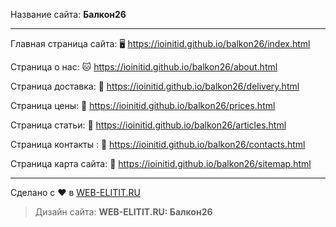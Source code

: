 Название сайта: **Балкон26**

------------

Главная страница сайта: 🖥️ https://ioinitid.github.io/balkon26/index.html

Страница о нас: 🐱 https://ioinitid.github.io/balkon26/about.html

Страница доставка: 🌳 https://ioinitid.github.io/balkon26/delivery.html

Страница цены: 🦊 https://ioinitid.github.io/balkon26/prices.html

Страница статьи: 📝 https://ioinitid.github.io/balkon26/articles.html

Страница контакты : 🐧 https://ioinitid.github.io/balkon26/contacts.html

Страница карта сайта: 📝 https://ioinitid.github.io/balkon26/sitemap.html

------------

Сделано с ❤️ в [WEB-ELITIT.RU](https://www.web-elitit.ru "Web-elitit.ru")
> Дизайн сайта: **WEB-ELITIT.RU: Балкон26**
